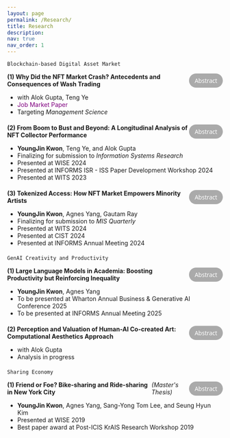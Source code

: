 ```yaml
---
layout: page
permalink: /Research/
title: Research
description:
nav: true
nav_order: 1
---
```


<!-- Styles for the container, title-button row, buttons, and abstract box -->
<style>
  .paper-container {
    margin-bottom: 20px;
  }

  .paper-title-line {
    display: flex;
    justify-content: space-between;
    align-items: center;
    margin-bottom: 6px;
  }

  .abstract-button {
    background-color: #aaa;
    color: white;
    border: 1px solid transparent;
    border-radius: 20px;
    padding: 6px 12px;
    font-size: 0.85rem;
    font-family: 'Segoe UI', sans-serif;
    cursor: pointer;
    transition: all 0.3s ease;
  }

  .abstract-button:hover {
    background-color: #888;
  }

  .abstract-button.active {
    background-color: #6a0dad; /* Purple */
    border-color: #6a0dad;
  }

  .abstract-box {
    display: none;
    margin-top: 8px;
    border: 1.5px dotted #bbb;
    border-radius: 8px;
    padding: 10px 14px;
    background-color: #fafafa;
    font-size: 0.95rem;
    line-height: 1.5;
  }
</style>

<!-- JavaScript toggle function with button state change -->
<script>
  function toggleAbstract(id, btn) {
    const element = document.getElementById(id);
    const isVisible = element.style.display === "block";

    // Toggle visibility
    element.style.display = isVisible ? "none" : "block";

    // Toggle button appearance and text
    btn.classList.toggle("active", !isVisible);
    btn.innerText = isVisible ? "Abstract" : "Hide Abstract";
  }
</script>

`Blockchain-based Digital Asset Market`

<!-- Paper 1 -->
<div class="paper-container">
  <div class="paper-title-line">
    <b>(1) Why Did the NFT Market Crash? Antecedents and Consequences of Wash Trading</b>
    <button class="abstract-button" onclick="toggleAbstract('abstract1', this)">Abstract</button>
  </div>
  <ul>
    <li>with Alok Gupta, Teng Ye</li>
    <li><span style="color: purple;">Job Market Paper</span></li>
    <li>Targeting <i>Management Science</i></li>
  </ul>

<div id="abstract1" class="abstract-box">
    <p>The non-fungible-token (NFT) market, long hailed for frictionless, gatekeeper-free trading, experienced a meteoric rise in 2021–2022 before collapsing abruptly in mid-2022. To identify the forces behind this crash, we analyze 15 million on-chain transactions from 867 leading NFT collections. We estimate that wash trading, a fraudulent self-trade behavior designed to fabricate demand, generated approximately US $33 billion, or 47% of recorded trade volume, and was conducted by just 4% of addresses. Our Local Projections with Instrumental Variables (LP-IV) estimations provide four key results. First, increases in wash-trade volume inflate performance metrics (trade count, trader count, capital inflow, and realized returns) during year 1, forming a speculative bubble. Second, the same activities are linked to significant declines across key performance metrics during year 2, crowding out genuine participation and eroding valuations. Third, these boom–bust dynamics are significantly dampened in collections characterized by a higher share of experienced traders, a larger proportion of long-horizon art collectors, and greater trader-network centrality, implying that informed or socially embedded participants buffer speculative shocks. Fourth, collection-level transaction fees and creator resale royalties deter the entry of wash traders, underscoring the importance of trading frictions while also benefiting creators. Taken together, our findings suggest three policy implications for NFT platforms and regulators: (i) implement real-time wash-trade detection in this largely unregulated market, (ii) disclose market-quality indicators, such as the art-collector ratio and network-centrality scores, to support informed investment decisions and enhance market resilience, and (iii) reconsider recent moves to revoke or make optional collection-level transaction fees and creator resale royalties, given their deterrent effect on wash trading.</p>
  </div>
</div>

<!-- Paper 2 -->
<div class="paper-container">
  <div class="paper-title-line">
    <b>(2) From Boom to Bust and Beyond: A Longitudinal Analysis of NFT Collector Performance</b>
    <button class="abstract-button" onclick="toggleAbstract('abstract2', this)">Abstract</button>
  </div>
  <ul>
    <li><b>YoungJin Kwon</b>, Teng Ye, and Alok Gupta</li>
    <li>Finalizing for submission to <i>Information Systems Research</i></li>
    <li>Presented at WISE 2024</li>
    <li>Presented at INFORMS ISR - ISS Paper Development Workshop 2024</li>
    <li>Presented at WITS 2023</li>
  </ul>

<div id="abstract2" class="abstract-box">
    <p>As digital technologies create new products and services, new market participants exhibit diverse sets of behaviors that are rarely predicted by the singular theoretical lens.  IS research has taken the lead in examining user behaviors and developed new measures and even theoretical paradigms to examine emerging products and markets (Bapna et al., 2004).  The rise of Non-Fungible Tokens (NFTs) has attracted global attention and significant investment; however, collector/investor strategies and their investment performance in this nascent market remain largely unexplored.  This paper systematically analyzes the performance of different collector groups in the NFT market using transaction data from prominent NFT art collections.  We examine portfolio returns and realized returns across several collector groups, identified through cluster analysis, where the emphasis was on identifying and interpreting distinct behaviors that might indicate different strategic or tactical investor goals. The study discovers and analyzes trader activities through a significant boom-bust cycle that is discernible through overall market valuation, turnover, volatility, and trading characteristics. The key findings of our study reveal that NFT markets do not show a close resemblance to art collector markets, nor do they exhibit the characteristics of investing markets.  In particular, we find: i) Contrary to expectations from traditional art economics, art collectors who prioritize holding NFTs for an extended period (Buy-and-Holder investors) outperform speculators who chase popular NFTs (Popularity Investors); ii) collectors who concentrate their investments in extremely high-priced NFTs (Masterpiece Collectors) underperform, despite the high demand for such NFTs; iii) collectors with extensive trading experience (Active Traders) tend to outperform, but this advantage is limited to those who entered the market during pre-boom or boom periods; iv) outperforming collector groups tend to minimize extrapolation of past returns but maximize participation in early NFT sales.  Overall, our research provides valuable contributions to the growing literature on blockchain-based digital asset markets and art economics, offering insights into investor behavior, market efficiency, and the dynamics of boom-bust cycles.</p>
  </div>
</div>

<!-- Paper 3 -->
<div class="paper-container">
  <div class="paper-title-line">
    <b>(3) Tokenized Access: How NFT Market Empowers Minority Artists</b>
    <button class="abstract-button" onclick="toggleAbstract('abstract3', this)">Abstract</button>
  </div>
  <ul>
    <li><b>YoungJin Kwon</b>, Agnes Yang, Gautam Ray</li>
    <li>Finalizing for submission to <i>MIS Quarterly</i></li>
    <li>Presented at WITS 2024</li>
    <li>Presented at CIST 2024</li>
    <li>Presented at INFORMS Annual Meeting 2024</li>
  </ul>

<div id="abstract3" class="abstract-box">
    <p>Web3 has ushered in a decentralized digital ecosystem enabled by blockchain technology, reducing reliance on traditional gatekeepers and intermediaries. This transformation raises a critical question: How does this new environment affect existing gender and racial disparities? To address this, we analyze approximately 27,000 sales and 90,000 offers and bids involving 40,000 NFTs created by 2,500 artists on SuperRare, a leading NFT art marketplace. Our findings offer a nuanced view of the NFT art market: (i) While White male artists continue to dominate in terms of supply volume, their dominance is less pronounced than in traditional art markets; (ii) non-White artists face more pronounced disadvantages in both sales probability and price compared to White male artists, with disparities exceeding those experienced by female artists; and (iii) self-curation (artists' ability to signal quality) plays a critical role in mitigating these disparities, with minority artists benefiting more from verifiable quality signals. A series of robustness checks rules out supply-side explanations, such as artist self-underpricing, indicating that the observed disparities are instead driven by taste-based or statistical biases. This study contributes to a deeper understanding of how decentralization intersects with equity in emerging digital markets.</p>
  </div>
</div>

`GenAI Creativity and Productivity`

<!-- Paper 4 -->
<div class="paper-container">
  <div class="paper-title-line">
    <b>(1) Large Language Models in Academia: Boosting Productivity but Reinforcing Inequality</b>
    <button class="abstract-button" onclick="toggleAbstract('abstract4', this)">Abstract</button>
  </div>
  <ul>
    <li><b>YoungJin Kwon</b>, Agnes Yang</li>
    <li>To be presented at Wharton Annual Business & Generative AI Conference 2025</li>
    <li>To be presented at INFORMS Annual Meeting 2025</li>
  </ul>

<div id="abstract4" class="abstract-box">
    <p>Large language models (LLMs) have attracted significant attention for their potential to enhance knowledge worker productivity. In this study, we provide the first large-scale empirical evaluations of LLMs’ impact on academic research productivity. Leveraging a comprehensive dataset of 4,582 computer science scholars across 194 top U.S. universities and analyzing 251,124 research papers published between 2018 and 2024, we find that the introduction of LLMs is associated with about 8% increase in publication output; a gap that persists across alternative measures, including the first-author publications and top-tier conference papers. Our regression discontinuity in time (RDiT) analysis further reveals that LLMs not only shifted the average publication level but also accelerated the growth rate of productivity, rising to 3.2% in 2023 and 12.8% in 2024. Notably, junior scholars realize stronger gains than their senior counterparts, with the productivity benefit diminishing by roughly 1% for each additional year of experience. Recognizing that LLMs’ benefits may not be uniformly distributed, we also investigate their impact on non-native English-speaking (NNES) researchers, who have historically faced disadvantages in academic writing (Liao et al., 2024). Difference-in-differences and generalized synthetic control analyses indicate that, following LLM adoption, native English-speaking (NES) researchers produced more papers than their NNES counterparts. Overall, our findings indicate that while LLMs significantly boost scholarly productivity, they also exhibit dual effects, lowering barriers for junior scholars while potentially reinforcing linguistic inequities.</p>
  </div>
</div>

<!-- Paper 5 -->
<div class="paper-container">
  <div class="paper-title-line">
    <b>(2) Perception and Valuation of Human-AI Co-created Art: Computational Aesthetics Approach</b>
    <button class="abstract-button" onclick="toggleAbstract('abstract5', this)">Abstract</button>
  </div>
  <ul>
    <li>with Alok Gupta</li>
    <li>Analysis in progress</li>
  </ul>

<div id="abstract5" class="abstract-box">
    <p>Abstract coming soon...</p>
  </div>
</div>

`Sharing Economy`

<!-- Paper 6 -->
<div class="paper-container">
  <div class="paper-title-line">
    <b>(1) Friend or Foe? Bike-sharing and Ride-sharing in New York City</b> <i>(Master's Thesis)</i>
    <button class="abstract-button" onclick="toggleAbstract('abstract6', this)">Abstract</button>
  </div>
  <ul>
    <li><b>YoungJin Kwon</b>, Agnes Yang, Sang-Yong Tom Lee, and Seung Hyun Kim</li>
    <li>Presented at WISE 2019</li>
    <li>Best paper award at Post-ICIS KrAIS Research Workshop 2019</li>
  </ul>

<div id="abstract6" class="abstract-box">
    <p>App-based bike-sharing platforms are rapidly transforming urban transportation. This study investigates how bike-sharing platforms influence demand for ride-sharing services, with a focus on platform interaction. To measure this effect, we use spatiotemporally staggered expansions of Citi Bike, New York City’s largest bike-sharing service, as a natural experiment. We examine the treatment effects on ride-sharing services (Uber, Lyft) and Yellow taxi demand across the city. Our novel identification strategy, geographically nearest neighbor matching, is based on 0.38 billion individual trip records. The results reveal a complementary relationship between bike‑sharing and ride‑hailing (Citi Bike stations stimulate nearby ride‑hailing trips) while simultaneously depressing Yellow Taxi demand, pointing to a substitution between ride‑hailing and taxis. This research contributes to the sharing economy literature in Information Systems (IS). To our knowledge, it is one of the first studies to explore interactions between app-based sharing platforms. Understanding how people connect different shared mobility services has never been more important. We argue that this study lays the foundation for future research on sharing-to-sharing mobility interactions.</p>
  </div>
</div>
